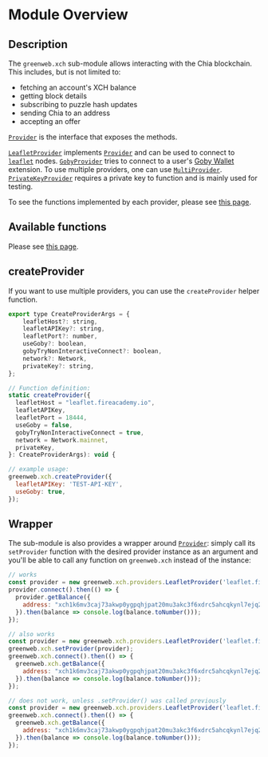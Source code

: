 # Module Overview

## Description

The `greenweb.xch` sub-module allows interacting with the Chia blockchain. This includes, but is not limited to:

 - fetching an account's XCH balance
 - getting block details
 - subscribing to puzzle hash updates
 - sending Chia to an address
 - accepting an offer

[`Provider`](provider.md) is the interface that exposes the methods.

[`LeafletProvider`](leaflet-provider.md) implements [`Provider`](provider.md) and can be used to connect to [`leaflet`](https://github.com/FireAcademy/leaflet-docker) nodes.
[`GobyProvider`](goby-provider.md) tries to connect to a user's [Goby Wallet](https://www.goby.app/) extension.
To use multiple providers, one can use [`MultiProvider`](multi-provider.md).
[`PrivateKeyProvider`](private-key-provider.md) requires a private key to function and is mainly used for testing.

To see the functions implemented by each provider, please see [this page](provider.md).

## Available functions
Please see [this page](provider.md).

## createProvider
If you want to use multiple providers, you can use the `createProvider` helper function.

```js
export type CreateProviderArgs = {
    leafletHost?: string,
    leafletAPIKey?: string,
    leafletPort?: number,
    useGoby?: boolean,
    gobyTryNonInteractiveConnect?: boolean,
    network?: Network,
    privateKey?: string,
};

// Function definition:
static createProvider({
  leafletHost = "leaflet.fireacademy.io",
  leafletAPIKey,
  leafletPort = 18444,
  useGoby = false,
  gobyTryNonInteractiveConnect = true,
  network = Network.mainnet,
  privateKey,
}: CreateProviderArgs): void {
```

```js
// example usage:
greenweb.xch.createProvider({
  leafletAPIKey: 'TEST-API-KEY',
  useGoby: true,
});
```

## Wrapper
The sub-module is also provides a wrapper around [`Provider`](provider.md): simply call its `setProvider` function with the desired provider instance as an argument and you'll be able to call any function on `greenweb.xch` instead of the instance:

```js
// works
const provider = new greenweb.xch.providers.LeafletProvider('leaflet.fireacademy.io', 'TEST-API-KEY');
provider.connect().then(() => {
  provider.getBalance({
    address: "xch1k6mv3caj73akwp0ygpqhjpat20mu3akc3f6xdrc5ahcqkynl7ejq2z74n3"
  }).then(balance => console.log(balance.toNumber()));
});
```

```js
// also works
const provider = new greenweb.xch.providers.LeafletProvider('leaflet.fireacademy.io', 'TEST-API-KEY');
greenweb.xch.setProvider(provider);
greenweb.xch.connect().then(() => {
  greenweb.xch.getBalance({
    address: "xch1k6mv3caj73akwp0ygpqhjpat20mu3akc3f6xdrc5ahcqkynl7ejq2z74n3"
  }).then(balance => console.log(balance.toNumber()));
});
```

```js
// does not work, unless .setProvider() was called previously
const provider = new greenweb.xch.providers.LeafletProvider('leaflet.fireacademy.io', 'TEST-API-KEY');
greenweb.xch.connect().then(() => {
  greenweb.xch.getBalance({
    address: "xch1k6mv3caj73akwp0ygpqhjpat20mu3akc3f6xdrc5ahcqkynl7ejq2z74n3"
  }).then(balance => console.log(balance.toNumber()));
});
```
